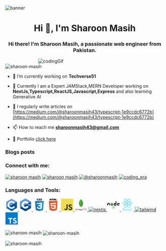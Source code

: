 <img src="https://media.licdn.com/dms/image/v2/D4D16AQGTYZ8bqI8IjA/profile-displaybackgroundimage-shrink_350_1400/profile-displaybackgroundimage-shrink_350_1400/0/1725746325023?e=1735171200&v=beta&t=YaQ7kx47-4B-cJPr_81LzwLQjq-sSbMrl97qtETugSo](https://media.licdn.com/dms/image/v2/D4D16AQFb55cancXk-g/profile-displaybackgroundimage-shrink_350_1400/profile-displaybackgroundimage-shrink_350_1400/0/1731851049708?e=1738195200&v=beta&t=CPbLTMQr_0XTMoVhg6jA2kt6kKuQ8acq0Sj1lBR29ZM" width="400" alt="banner"/>
<h1 align="center">Hi 👋, I'm Sharoon Masih</h1>
<h3 align="center">Hi there! I'm Sharoon Masih, a passionate web engineer from Pakistan.</h3>

<img align="right" width="400" alt="codingGif" src="https://encrypted-tbn0.gstatic.com/images?q=tbn:ANd9GcT_OIUet1dRnEI3NPUYZXhOqmhh7d4_jM2J5Q&s" />
<p align="left"> <img src="https://komarev.com/ghpvc/?username=sharoon-masih&label=Profile%20views&color=0e75b6&style=flat" alt="sharoon-masih" /> </p>

- 🔭 I’m currently working on **Techverse51**

- 🌱 Currently I am a Expert JAMStack,MERN Developer working on **NextJs,Typescript,ReactJS,Javascript,Express** and also learning Generative AI

- 📝 I regularly write articles on [https://medium.com/@sharoonmasih43/typescript-1e9ccdc6772b](https://medium.com/@sharoonmasih43/typescript-1e9ccdc6772b)

- 📫 How to reach me **sharoonmasih43@gmail.com**
- 🚀 Portfolio [click here](https://sharoon-portfolio.vercel.app/)

### Blogs posts
<!-- BLOG-POST-LIST:START -->
<!-- BLOG-POST-LIST:END -->

<h3 align="left">Connect with me:</h3>
<p align="left">
<a href="https://linkedin.com/in/sharoon masih" target="blank"><img align="center" src="https://raw.githubusercontent.com/rahuldkjain/github-profile-readme-generator/master/src/images/icons/Social/linked-in-alt.svg" alt="sharoon masih" height="30" width="40" /></a>
<a href="https://fb.com/sharoon masih" target="blank"><img align="center" src="https://raw.githubusercontent.com/rahuldkjain/github-profile-readme-generator/master/src/images/icons/Social/facebook.svg" alt="sharoon masih" height="30" width="40" /></a>
<a href="https://medium.com/@sharoonmasih" target="blank"><img align="center" src="https://raw.githubusercontent.com/rahuldkjain/github-profile-readme-generator/master/src/images/icons/Social/medium.svg" alt="@sharoonmasih" height="30" width="40" /></a>
<a href="https://www.youtube.com/c/coding_era" target="blank"><img align="center" src="https://raw.githubusercontent.com/rahuldkjain/github-profile-readme-generator/master/src/images/icons/Social/youtube.svg" alt="coding_era" height="30" width="40" /></a>
</p>

<h3 align="left">Languages and Tools:</h3>
<p align="left"> <a href="https://www.cprogramming.com/" target="_blank" rel="noreferrer"> <img src="https://raw.githubusercontent.com/devicons/devicon/master/icons/c/c-original.svg" alt="c" width="40" height="40"/> </a> <a href="https://www.w3schools.com/cpp/" target="_blank" rel="noreferrer"> <img src="https://raw.githubusercontent.com/devicons/devicon/master/icons/cplusplus/cplusplus-original.svg" alt="cplusplus" width="40" height="40"/> </a> <a href="https://www.w3schools.com/css/" target="_blank" rel="noreferrer"> <img src="https://raw.githubusercontent.com/devicons/devicon/master/icons/css3/css3-original-wordmark.svg" alt="css3" width="40" height="40"/> </a> <a href="https://www.w3.org/html/" target="_blank" rel="noreferrer"> <img src="https://raw.githubusercontent.com/devicons/devicon/master/icons/html5/html5-original-wordmark.svg" alt="html5" width="40" height="40"/> </a> <a href="https://developer.mozilla.org/en-US/docs/Web/JavaScript" target="_blank" rel="noreferrer"> <img src="https://raw.githubusercontent.com/devicons/devicon/master/icons/javascript/javascript-original.svg" alt="javascript" width="40" height="40"/> </a> <a href="https://www.mongodb.com/" target="_blank" rel="noreferrer"> <img src="https://raw.githubusercontent.com/devicons/devicon/master/icons/mongodb/mongodb-original-wordmark.svg" alt="mongodb" width="40" height="40"/> </a> <a href="https://nextjs.org/" target="_blank" rel="noreferrer"> <img src="https://cdn.worldvectorlogo.com/logos/nextjs-2.svg" alt="nextjs" width="40" height="40"/> </a> <a href="https://nodejs.org" target="_blank" rel="noreferrer"> <img src="https://raw.githubusercontent.com/devicons/devicon/master/icons/nodejs/nodejs-original-wordmark.svg" alt="nodejs" width="40" height="40"/> </a> <a href="https://reactjs.org/" target="_blank" rel="noreferrer"> <img src="https://raw.githubusercontent.com/devicons/devicon/master/icons/react/react-original-wordmark.svg" alt="react" width="40" height="40"/> </a> <a href="https://tailwindcss.com/" target="_blank" rel="noreferrer"> <img src="https://www.vectorlogo.zone/logos/tailwindcss/tailwindcss-icon.svg" alt="tailwind" width="40" height="40"/> </a> <a href="https://www.typescriptlang.org/" target="_blank" rel="noreferrer"> <img src="https://raw.githubusercontent.com/devicons/devicon/master/icons/typescript/typescript-original.svg" alt="typescript" width="40" height="40"/> </a> </p>

<p><img align="left" src="https://github-readme-stats.vercel.app/api/top-langs?username=sharoon-masih&show_icons=true&locale=en&layout=compact" alt="sharoon-masih" /></p>

<p>&nbsp;<img align="center" src="https://github-readme-stats.vercel.app/api?username=sharoon-masih&show_icons=true&locale=en" alt="sharoon-masih" /></p>

<p><img align="center" src="https://github-readme-streak-stats.herokuapp.com/?user=sharoon-masih&" alt="sharoon-masih" /></p>
